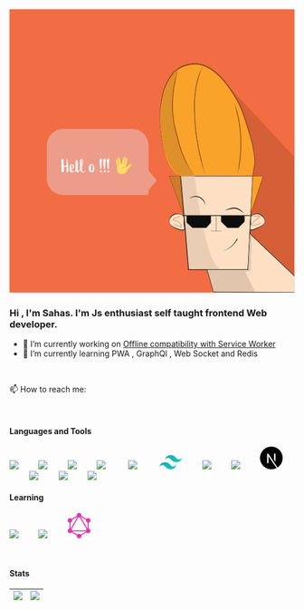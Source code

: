 
<img src="https://github.com/SahasSaurav/SahasSaurav/blob/main/assets/hello.svg" height="500px">

<br>

### Hi , I'm Sahas. I'm Js enthusiast self taught frontend Web developer.

- 🔭 I’m currently working on [Offline compatibility with Service Worker](https://github.com/SahasSaurav/next_pomodoro/blob/main/public/sw.js)
- 🌱 I’m currently learning  PWA , GraphQl , Web Socket  and Redis 

<br>

📫 How to reach me: 

<br>

#### Languages and Tools
<img src="https://cdn.jsdelivr.net/gh/devicons/devicon@latest/icons/html5/html5-plain.svg" width="40px">&nbsp;&nbsp;&nbsp;&nbsp;&nbsp;&nbsp;&nbsp;&nbsp;
<img src="https://cdn.jsdelivr.net/gh/devicons/devicon@latest/icons/css3/css3-plain.svg" width="40px">&nbsp;&nbsp;&nbsp;&nbsp;&nbsp;&nbsp;&nbsp;&nbsp;
<img src="https://cdn.jsdelivr.net/gh/devicons/devicon@latest/icons/javascript/javascript-original.svg" width="40px">&nbsp;&nbsp;&nbsp;&nbsp;&nbsp;&nbsp;&nbsp;&nbsp;
<img src="https://cdn.jsdelivr.net/gh/devicons/devicon@latest/icons/git/git-original.svg" width="40px">&nbsp;&nbsp;&nbsp;&nbsp;&nbsp;&nbsp;&nbsp;&nbsp;&nbsp;
<img src="https://cdn.jsdelivr.net/gh/devicons/devicon@latest/icons/sass/sass-original.svg" width="40px">&nbsp;&nbsp;&nbsp;&nbsp;&nbsp;&nbsp;&nbsp;&nbsp;&nbsp;
<img src="https://github.com/SahasSaurav/SahasSaurav/blob/main/assets/tailwindcss.svg" width="40px">&nbsp;&nbsp;&nbsp;&nbsp;&nbsp;&nbsp;&nbsp;&nbsp;
<img src="https://cdn.jsdelivr.net/gh/devicons/devicon@latest/icons/react/react-original.svg" width="40px">&nbsp;&nbsp;&nbsp;&nbsp;&nbsp;&nbsp;&nbsp;&nbsp;
<img src="https://cdn.jsdelivr.net/gh/devicons/devicon@latest/icons/redux/redux-original.svg" width="40px">&nbsp;&nbsp;&nbsp;&nbsp;&nbsp;&nbsp;&nbsp;&nbsp;
<img src="https://github.com/SahasSaurav/SahasSaurav/blob/main/assets/next-js.svg" width="40px">&nbsp;&nbsp;&nbsp;&nbsp;&nbsp;&nbsp;&nbsp;&nbsp;
<img src="https://cdn.jsdelivr.net/gh/devicons/devicon@latest/icons/nodejs/nodejs-plain.svg" width="40px">&nbsp;&nbsp;&nbsp;&nbsp;&nbsp;&nbsp;&nbsp;&nbsp;
<img src="https://cdn.jsdelivr.net/gh/devicons/devicon@latest/icons/mongodb/mongodb-original.svg" width="40px">&nbsp;&nbsp;&nbsp;&nbsp;&nbsp;&nbsp;&nbsp;&nbsp;
<img src="https://cdn.jsdelivr.net/gh/devicons/devicon@latest/icons/typescript/typescript-original.svg" width="40px">&nbsp;&nbsp;&nbsp;&nbsp;&nbsp;&nbsp;&nbsp;&nbsp;

#### Learning
<img src="https://cdn.jsdelivr.net/gh/devicons/devicon@latest/icons/redis/redis-original.svg" width="40px">&nbsp;&nbsp;&nbsp;&nbsp;&nbsp;&nbsp;&nbsp;&nbsp;
<img src="https://cdn.jsdelivr.net/gh/devicons/devicon@latest/icons/python/python-original.svg" width="40px">&nbsp;&nbsp;&nbsp;&nbsp;&nbsp;&nbsp;&nbsp;&nbsp;
<img src="https://github.com/SahasSaurav/SahasSaurav/blob/main/assets/graphql.svg" width="40px">&nbsp;&nbsp;&nbsp;&nbsp;&nbsp;&nbsp;&nbsp;&nbsp;

 <br>

#### Stats
| <img src='https://github-readme-stats.anuraghazra1.vercel.app/api/top-langs/?username=SahasSaurav&layout=compact&theme=material-palenight' /> | <img src="https://github-readme-streak-stats.herokuapp.com/?user=SahasSaurav"/>
|:------------:|:------------:|
